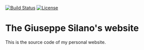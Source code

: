 [![Build Status](https://travis-ci.org/gsilano/gsilano.github.io.svg?branch=release)](https://travis-ci.org/gsilano/gsilano.github.io)
[![License](https://img.shields.io/badge/License-Apache%202.0-blue.svg)](https://opensource.org/licenses/Apache-2.0)

# The Giuseppe Silano's website
This is the source code of my personal website.
